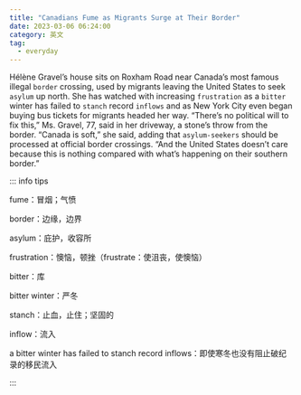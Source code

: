 ```yaml
---
title: "Canadians Fume as Migrants Surge at Their Border"
date: 2023-03-06 06:24:00
category: 英文
tag:
  - everyday
---
```


Hélène Gravel’s house sits on Roxham Road near Canada’s most famous illegal `border` crossing, used by migrants leaving the United States to seek `asylum` up north. She has watched with increasing `frustration` as a `bitter` winter has failed to `stanch` record `inflows` and as New York City even began buying bus tickets for migrants headed her way. “There’s no political will to fix this,” Ms. Gravel, 77, said in her driveway, a stone’s throw from the border. “Canada is soft,” she said, adding that `asylum-seekers` should be processed at official border crossings. “And the United States doesn’t care because this is nothing compared with what’s happening on their southern border.”

::: info tips

fume：冒烟；气愤

border：边缘，边界

asylum：庇护，收容所

frustration：懊恼，顿挫（frustrate：使沮丧，使懊恼）

bitter：库

bitter winter：严冬

stanch：止血，止住；坚固的

inflow：流入

a bitter winter has failed to stanch record inflows：即使寒冬也没有阻止破纪录的移民流入

:::

